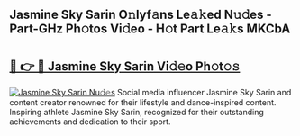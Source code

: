 ## Jasmine Sky Sarin O𝚗lyf𝚊ns Le𝚊𝚔ed N𝚞𝚍es - Part-GHz Ph𝚘tos Vi𝚍eo - H𝚘t Part Le𝚊𝚔s MKCbA

# <h2><a href="http://hf8wbx7.feru.top/?c=Jasmine+Sky+Sarin">🔗 👉 🔴 Jasmine Sky Sarin Vi𝚍𝚎o Ph𝚘t𝚘𝚜</a></h2>

[![Jasmine Sky Sarin Nu𝚍𝚎s](https://i.imgur.com/0TWrTi3.gif)](http://hf8wbx7.feru.top/?c=Jasmine+Sky+Sarin)
Social media influencer Jasmine Sky Sarin and content creator renowned for their lifestyle and dance-inspired content. Inspiring athlete Jasmine Sky Sarin, recognized for their outstanding achievements and dedication to their sport. 
